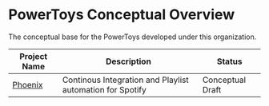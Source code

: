 # PowerToys Conceptual Overview

The conceptual base for the PowerToys developed under this organization.

| Project Name                   | Description                                               | Status           |
| ------------------------------ | --------------------------------------------------------- | ---------------- |
| [Phoenix](./phoenix/README.md) | Continous Integration and Playlist automation for Spotify | Conceptual Draft |

